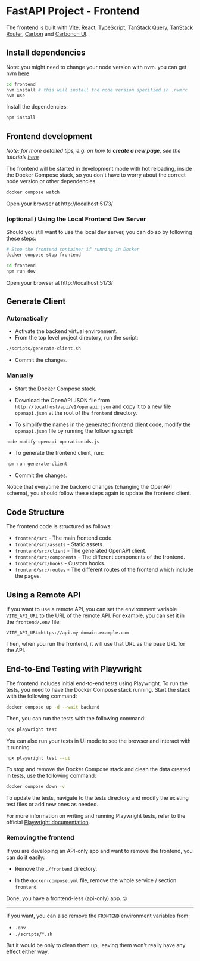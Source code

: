 # FastAPI Project - Frontend

The frontend is built with [Vite](https://vitejs.dev/), [React](https://reactjs.org/), [TypeScript](https://www.typescriptlang.org/), [TanStack Query](https://tanstack.com/query), [TanStack Router](https://tanstack.com/router), [Carbon](https://carbondesignsystem.com/) and [Carboncn UI](https://www.carboncn.dev/).

## Install dependencies

Note: you might need to change your node version with nvm.
you can get nvm [here](https://github.com/nvm-sh/nvm#installing-and-updating)

```bash
cd frontend
nvm install # this will install the node version specified in .nvmrc
nvm use
```

Install the dependencies:

```bash
npm install
```

## Frontend development

_Note: for more detailed tips, e.g. on how to **create a new page**, see the tutorials [here](https://github.ibm.com/client-engineering-dach/full-stack-cen-template-tutorials/tree/main/full-stack-tutorial-watsonx-chat)_

The frontend will be started in development mode with hot reloading, inside the Docker Compose stack, so you don't have to worry about the correct node version or other dependencies.

```bash
docker compose watch
```

Open your browser at http://localhost:5173/

### (optional ) Using the Local Frontend Dev Server

Should you still want to use the local dev server, you can do so by following these steps:

```bash
# Stop the frontend container if running in Docker
docker compose stop frontend

cd frontend
npm run dev
```

Open your browser at http://localhost:5173/

## Generate Client

### Automatically

- Activate the backend virtual environment.
- From the top level project directory, run the script:

```bash
./scripts/generate-client.sh
```

- Commit the changes.

### Manually

- Start the Docker Compose stack.

- Download the OpenAPI JSON file from `http://localhost/api/v1/openapi.json` and copy it to a new file `openapi.json` at the root of the `frontend` directory.

- To simplify the names in the generated frontend client code, modify the `openapi.json` file by running the following script:

```bash
node modify-openapi-operationids.js
```

- To generate the frontend client, run:

```bash
npm run generate-client
```

- Commit the changes.

Notice that everytime the backend changes (changing the OpenAPI schema), you should follow these steps again to update the frontend client.

## Code Structure

The frontend code is structured as follows:

- `frontend/src` - The main frontend code.
- `frontend/src/assets` - Static assets.
- `frontend/src/client` - The generated OpenAPI client.
- `frontend/src/components` - The different components of the frontend.
- `frontend/src/hooks` - Custom hooks.
- `frontend/src/routes` - The different routes of the frontend which include the pages.

## Using a Remote API

If you want to use a remote API, you can set the environment variable `VITE_API_URL` to the URL of the remote API. For example, you can set it in the `frontend/.env` file:

```env
VITE_API_URL=https://api.my-domain.example.com
```

Then, when you run the frontend, it will use that URL as the base URL for the API.

## End-to-End Testing with Playwright

The frontend includes initial end-to-end tests using Playwright. To run the tests, you need to have the Docker Compose stack running. Start the stack with the following command:

```bash
docker compose up -d --wait backend
```

Then, you can run the tests with the following command:

```bash
npx playwright test
```

You can also run your tests in UI mode to see the browser and interact with it running:

```bash
npx playwright test --ui
```

To stop and remove the Docker Compose stack and clean the data created in tests, use the following command:

```bash
docker compose down -v
```

To update the tests, navigate to the tests directory and modify the existing test files or add new ones as needed.

For more information on writing and running Playwright tests, refer to the official [Playwright documentation](https://playwright.dev/docs/intro).

### Removing the frontend

If you are developing an API-only app and want to remove the frontend, you can do it easily:

- Remove the `./frontend` directory.

- In the `docker-compose.yml` file, remove the whole service / section `frontend`.

Done, you have a frontend-less (api-only) app. 🤓

---

If you want, you can also remove the `FRONTEND` environment variables from:

- `.env`
- `./scripts/*.sh`

But it would be only to clean them up, leaving them won't really have any effect either way.
